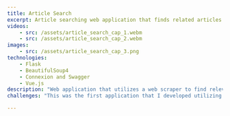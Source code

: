```yaml
---
title: Article Search
excerpt: Article searching web application that finds related articles given an article headline
videos:
    - src: /assets/article_search_cap_1.webm
    - src: /assets/article_search_cap_2.webm
images:
    - src: /assets/article_search_cap_3.png
technologies:
    - Flask
    - BeautifulSoup4
    - Connexion and Swagger 
    - Vue.js
description: "Web application that utilizes a web scraper to find relevant news articles given a user query. The web scraper was built with the BeautifulSoup4 and essentially scrapes Google search results of the user query. The web scraper results are then served through the endpoints of the REST API built with Connexion and defined with Swagger. Vue.js is used on the frontend to consume the REST API and display the results offering a dynamic user experience."
challenges: "This was the first application that I developed utilizing Flask, Connexion, and Vue.js and so it took some time to understand the logic that was needed to properly connect all the components of the application. One other issue that I ran into was the handling of pagination of when there were too many results, I ended up utilising a scrollbar to maintain the single page aspect of the application."

---
```


